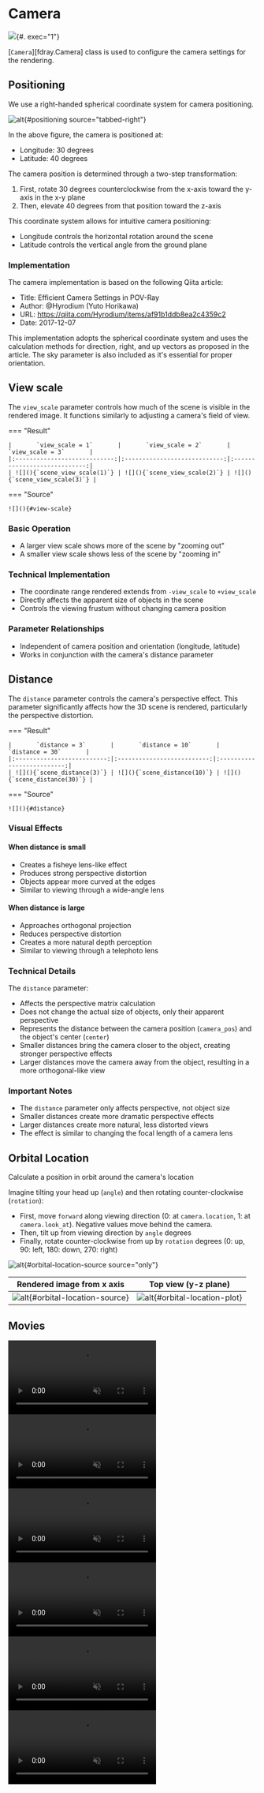# Camera

![](scene/camera.ipynb){#. exec="1"}

[`Camera`][fdray.Camera] class is used to configure the camera settings
for the rendering.

## Positioning

We use a right-handed spherical coordinate system for camera
positioning.

![alt](){#positioning source="tabbed-right"}

In the above figure, the camera is positioned at:

- Longitude: 30 degrees
- Latitude: 40 degrees

The camera position is determined through a two-step transformation:

1. First, rotate 30 degrees counterclockwise from the x-axis toward
   the y-axis in the x-y plane
2. Then, elevate 40 degrees from that position toward the z-axis

This coordinate system allows for intuitive camera positioning:

- Longitude controls the horizontal rotation around the scene
- Latitude controls the vertical angle from the ground plane

### Implementation

The camera implementation is based on the following Qiita article:

- Title: Efficient Camera Settings in POV-Ray
- Author: @Hyrodium (Yuto Horikawa)
- URL: <https://qiita.com/Hyrodium/items/af91b1ddb8ea2c4359c2>
- Date: 2017-12-07

This implementation adopts the spherical coordinate system and uses
the calculation methods for direction, right, and up vectors as
proposed in the article. The sky parameter is also included as it's
essential for proper orientation.

## View scale

The `view_scale` parameter controls how much of the scene is visible
in the rendered image. It functions similarly to adjusting a camera's
field of view.

=== "Result"

    |       `view_scale = 1`       |       `view_scale = 2`       |       `view_scale = 3`       |
    |:----------------------------:|:----------------------------:|:----------------------------:|
    | ![](){`scene_view_scale(1)`} | ![](){`scene_view_scale(2)`} | ![](){`scene_view_scale(3)`} |

=== "Source"

    ![](){#view-scale}

### Basic Operation

- A larger view scale shows more of the scene by "zooming out"
- A smaller view scale shows less of the scene by "zooming in"

### Technical Implementation

- The coordinate range rendered extends from `-view_scale` to `+view_scale`
- Directly affects the apparent size of objects in the scene
- Controls the viewing frustum without changing camera position

### Parameter Relationships

- Independent of camera position and orientation (longitude, latitude)
- Works in conjunction with the camera's distance parameter

## Distance

The `distance` parameter controls the camera's perspective effect.
This parameter significantly affects how the 3D scene is rendered,
particularly the perspective distortion.

=== "Result"

    |       `distance = 3`       |       `distance = 10`       |       `distance = 30`       |
    |:--------------------------:|:--------------------------:|:--------------------------:|
    | ![](){`scene_distance(3)`} | ![](){`scene_distance(10)`} | ![](){`scene_distance(30)`} |

=== "Source"

    ![](){#distance}

### Visual Effects

#### When distance is small

- Creates a fisheye lens-like effect
- Produces strong perspective distortion
- Objects appear more curved at the edges
- Similar to viewing through a wide-angle lens

#### When distance is large

- Approaches orthogonal projection
- Reduces perspective distortion
- Creates a more natural depth perception
- Similar to viewing through a telephoto lens

### Technical Details

The `distance` parameter:

- Affects the perspective matrix calculation
- Does not change the actual size of objects, only their apparent
  perspective
- Represents the distance between the camera position (`camera_pos`) and
  the object's center (`center`)
- Smaller distances bring the camera closer to the object, creating
  stronger perspective effects
- Larger distances move the camera away from the object, resulting in a
  more orthogonal-like view

### Important Notes

- The `distance` parameter only affects perspective, not object size
- Smaller distances create more dramatic perspective effects
- Larger distances create more natural, less distorted views
- The effect is similar to changing the focal length of a camera lens

## Orbital Location

Calculate a position in orbit around the camera's location

Imagine tilting your head up (`angle`) and then rotating
counter-clockwise (`rotation`):

- First, move `forward` along viewing direction (0: at `camera.location`,
  1: at `camera.look_at`). Negative values move behind the camera.
- Then, tilt up from viewing direction by `angle` degrees
- Finally, rotate counter-clockwise from up by `rotation` degrees
  (0: up, 90: left, 180: down, 270: right)

![alt](){#orbital-location-source source="only"}

|     Rendered image from x axis     |       Top view (y-z plane)       |
|:----------------------------------:|:--------------------------------:|
| ![alt](){#orbital-location-source} | ![alt](){#orbital-location-plot} |

## Movies

<video controls autoplay muted loop>
  <source src="../../assets/camera-longitude.mp4" type="video/mp4">
</video>
<video controls autoplay muted loop>
  <source src="../../assets/camera-latitude.mp4" type="video/mp4">
</video>

<video controls autoplay muted loop>
  <source src="../../assets/camera-view-scale.mp4" type="video/mp4">
</video>
<video controls autoplay muted loop>
  <source src="../../assets/camera-distance.mp4" type="video/mp4">
</video>

<video controls autoplay muted loop>
  <source src="../../assets/camera-tilt.mp4" type="video/mp4">
</video>
<video controls autoplay muted loop>
  <source src="../../assets/camera-look-at.mp4" type="video/mp4">
</video>
